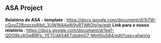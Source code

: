 ## ASA Project

**Relatório de ASA - template** : https://docs.google.com/document/d/1li7W-cQxgZ2Bzqzzp8IbII_3UWW4AeW9yRTjMlOlg1w/edit
**Link para o nosso relatório** : https://docs.google.com/document/d/1ee1-QDO8kJ4GwBRFp_YETCdA54KTzbdmG7-Mmf0u584/edit?usp=sharing
